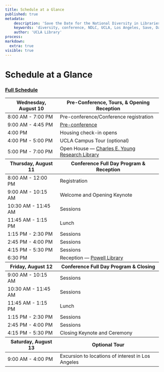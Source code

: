 ```yaml
---
title: Schedule at a Glance
published: true
metadata:
    description: 'Save the Date for the National Diversity in Libraries Conference (NDLC) 2016 UCLA, Los Angeles, California where library staff discuss issues relating to diversity.'
    keywords: 'diversity, conference, NDLC, UCLA, Los Angeles, Save, Date, national, 2016, what is diversity, diversity committee, schedule'
    author: 'UCLA Library'
process:
markdown: 
  extra: true
visible: true
---
```

# Schedule at a Glance 
### [Full Schedule](../)

<table class="table table-bordered table-striped">
            <thead>
                <tr>
                    <th>Wednesday, August 10</th>
                    <th>Pre-Conference, Tours, &amp; Opening Reception</th>
                </tr>
            </thead>
            <tbody>
                <tr>
                    <td>8:00 AM - 7:00 PM</td>
                    <td>Pre-conference/Conference registration</td>
                </tr>
                <tr>
                    <td>9:00 AM - 4:45 PM</td>
                   <td><a href="http://ndlc.info/program/pre-conference">Pre-conference</a></td>
                </tr>
                <tr>
                    <td>4:00 PM</td>
                    <td>Housing check-in opens</td>
                </tr>
                <tr>
                    <td>4:00 PM - 5:00 PM</td>
                    <td>UCLA Campus Tour (optional)</td>
                </tr>
                     <td>5:00 PM - 7:00 PM</td>
                     <td>Open House &#8212; <a href="http://www.library.ucla.edu/yrl" 
                     target="_blank">Charles E. Young Research Library</a></td>
                </tr>
                </tbody>
                <thead>
                <tr>
                <th>Thursday, August 11</th>
                <th>Conference Full Day Program &amp; Reception</th>
                </tr>
                </thead>
                <tbody>
                <tr>
                   <td>8:00 AM - 12:00 PM</td>
                   <td>Registration</td>
                </tr>
                <tr>
                  <td>9:00 AM - 10:15 AM</td>
                  <td>Welcome and Opening Keynote</td>
                <tr>
                    <td>10:30 AM - 11:45 AM</td>
                    <td> Sessions</td>
                </tr>
                <tr>
                    <td>11:45 AM - 1:15 PM</td>
                    <td>Lunch</td>
                </tr>
                <tr>
                    <td>1:15 PM - 2:30 PM</td>
                    <td>Sessions</td>
                </tr>
                <tr>
                    <td>2:45 PM - 4:00 PM</td>
                    <td>Sessions</td>
                </tr>
                 <tr>
                    <td>4:15 PM - 5:30 PM</td>
                    <td>Sessions</td>
                </tr>
                <tr>
                    <td>6:30 PM</td>
                    <td>Reception &#8212; <a href="http://www.library.ucla.edu/powell" target="_blank"> Powell Library</a></td>
                </tr>
            </tbody>
            <thead>
                <tr>
                    <th>Friday, August 12</th>
                    <th>Conference Full Day Program &amp; Closing</th>
                </tr>
            </thead>
            <tbody>
                 <tr>
                    <td>9:00 AM - 10:15 AM</td>
                    <td>Sessions</td>
                </tr>
                 <tr>
                    <td>10:30 AM - 11:45 AM</td>
                    <td>Sessions</td>
                </tr>
                <tr>
                    <td>11:45 AM - 1:15 PM</td>
                    <td>Lunch</td>
                </tr>
                <tr>
                    <td>1:15 PM - 2:30 PM</td>
                    <td>Sessions</td>
                </tr>
                <tr>
                    <td>2:45 PM - 4:00 PM</td>
                    <td> Sessions</td>
                </tr>
                <tr>
                    <td>4:15 PM - 5:30 PM</td>
                    <td>Closing Keynote and Ceremony</td>
                </tr>
            </tbody>
            <thead>
                <tr>
                    <th>Saturday, August 13</th>
                    <th>Optional Tour</th>
                </tr>
            </thead>
            <tbody>
                <tr>
                    <td>9:00 AM - 4:00 PM</td>
                    <td>Excursion to locations of interest in Los Angeles</td>
                </tr>
            </tbody>
        </table>
        </div>
        </html>
        </body>